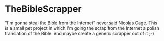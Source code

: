 # TheBibleScrapper
"I'm gonna steal the Bible from the Internet" never said Nicolas Cage. This is a small pet project in which I'm going the scrap from the Internet a polish translation of the Bible. And maybe create a generic scrapper out of it ;-)
